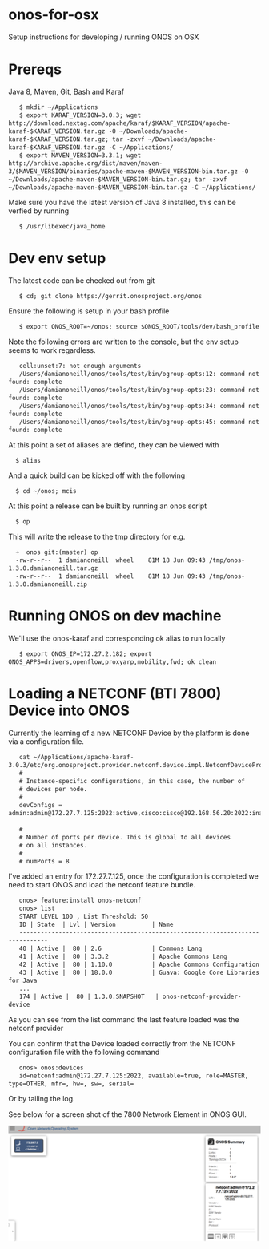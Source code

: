# onos-for-osx
Setup instructions for developing / running ONOS on OSX

# Prereqs
Java 8, Maven, Git, Bash and Karaf

       $ mkdir ~/Applications
       $ export KARAF_VERSION=3.0.3; wget http://download.nextag.com/apache/karaf/$KARAF_VERSION/apache-karaf-$KARAF_VERSION.tar.gz -O ~/Downloads/apache-karaf-$KARAF_VERSION.tar.gz; tar -zxvf ~/Downloads/apache-karaf-$KARAF_VERSION.tar.gz -C ~/Applications/
       $ export MAVEN_VERSION=3.3.1; wget http://archive.apache.org/dist/maven/maven-3/$MAVEN_VERSION/binaries/apache-maven-$MAVEN_VERSION-bin.tar.gz -O ~/Downloads/apache-maven-$MAVEN_VERSION-bin.tar.gz; tar -zxvf ~/Downloads/apache-maven-$MAVEN_VERSION-bin.tar.gz -C ~/Applications/

Make sure you have the latest version of Java 8 installed, this can be verfied by running 

       $ /usr/libexec/java_home

# Dev env setup
The latest code can be checked out from git

       $ cd; git clone https://gerrit.onosproject.org/onos


Ensure the following is setup in your bash profile 

       $ export ONOS_ROOT=~/onos; source $ONOS_ROOT/tools/dev/bash_profile

Note the following errors are written to the console, but the env setup seems to work regardless.

       cell:unset:7: not enough arguments
       /Users/damianoneill/onos/tools/test/bin/ogroup-opts:12: command not found: complete
       /Users/damianoneill/onos/tools/test/bin/ogroup-opts:23: command not found: complete
       /Users/damianoneill/onos/tools/test/bin/ogroup-opts:34: command not found: complete
       /Users/damianoneill/onos/tools/test/bin/ogroup-opts:45: command not found: complete

At this point a set of aliases are defind, they can be viewed with 

      $ alias 

And a quick build can be kicked off with the following

      $ cd ~/onos; mcis 

At this point a release can be built by running an onos script 

      $ op 

This will write the release to the tmp directory for e.g. 

      ➜  onos git:(master) op
      -rw-r--r--  1 damianoneill  wheel    81M 18 Jun 09:43 /tmp/onos-1.3.0.damianoneill.tar.gz
      -rw-r--r--  1 damianoneill  wheel    81M 18 Jun 09:43 /tmp/onos-1.3.0.damianoneill.zip


# Running ONOS on dev machine
We'll use the onos-karaf and corresponding ok alias to run locally 

       $ export ONOS_IP=172.27.2.182; export ONOS_APPS=drivers,openflow,proxyarp,mobility,fwd; ok clean

# Loading a NETCONF (BTI 7800) Device into ONOS
Currently the learning of a new NETCONF Device by the platform is done via a configuration file.  

       cat ~/Applications/apache-karaf-3.0.3/etc/org.onosproject.provider.netconf.device.impl.NetconfDeviceProvider.cfg
       #
       # Instance-specific configurations, in this case, the number of
       # devices per node.
       #
       devConfigs = admin:admin@172.27.7.125:2022:active,cisco:cisco@192.168.56.20:2022:inactive,sdn:rocks@192.168.56.30:22:inactive
        
       #
       # Number of ports per device. This is global to all devices
       # on all instances.
       #
       # numPorts = 8
	 
I've added an entry for 172.27.7.125, once the configuration is completed we need to start ONOS and load the netconf feature bundle.


       onos> feature:install onos-netconf
       onos> list
       START LEVEL 100 , List Threshold: 50
       ID | State  | Lvl | Version          | Name
       ------------------------------------------------------------------------------
       40 | Active |  80 | 2.6              | Commons Lang
       41 | Active |  80 | 3.3.2            | Apache Commons Lang
       42 | Active |  80 | 1.10.0           | Apache Commons Configuration
       43 | Active |  80 | 18.0.0           | Guava: Google Core Libraries for Java
       ...
       174 | Active |  80 | 1.3.0.SNAPSHOT   | onos-netconf-provider-device

As you can see from the list command the last feature loaded was the netconf provider

You can confirm that the Device loaded correctly from the NETCONF configuration file with the following command

       onos> onos:devices
       id=netconf:admin@172.27.7.125:2022, available=true, role=MASTER, type=OTHER, mfr=, hw=, sw=, serial=

Or by tailing the log. 

See below for a screen shot of the 7800 Network Element in ONOS GUI.  

![Alt text](/images/onos-with-7800.png?raw=true "7800 Network Element")
